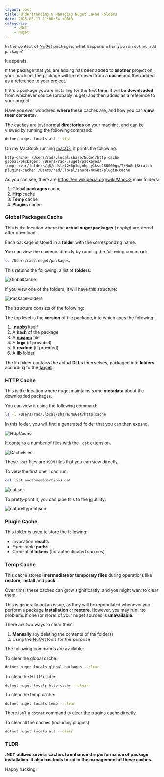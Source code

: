 ```yaml
---
layout: post
title: Understanding & Managing Nuget Cache Folders
date: 2025-05-17 11:00:54 +0300
categories:
    - .NET
    - Nuget
---
```


In the context of [NuGet](https://learn.microsoft.com/en-us/nuget/) packages, what happens when you run `dotnet add package`?

It depends.

If the package that you are adding has been added to **another** project on your machine, the package will be retrieved from a **cache** and then added as a reference to your project.

If it's a package you are installing for the **first time**, it will be **downloaded** from whichever source (probably nuget) and then added as a reference to your project.

Have you ever wondered **where** these caches are, and how you can **view their contents**?

The caches are just normal **directories** on your machine, and can be viewed by running the following command:

```bash
dotnet nuget locals all --list
```

On my MacBook running [macOS](https://en.wikipedia.org/wiki/MacOS), it prints the following:

```plaintext
http-cache: /Users/rad/.local/share/NuGet/http-cache
global-packages: /Users/rad/.nuget/packages/
temp: /var/folders/q8/cdslzt2s6p1djnhp_y3ksc280000gn/T/NuGetScratch
plugins-cache: /Users/rad/.local/share/NuGet/plugin-cache
```

As you can see, there are https://en.wikipedia.org/wiki/MacOS main folders:

1. Global **packages** cache
2. **Http** cache
3. **Temp** cache
4. **Plugins** cache

### Global Packages Cache

This is the location where the **actual nuget packages** (*.nupkg*) are stored after download.

Each package is stored in a **folder** with the corresponding name.

You can view the contents directly by running the following command:

```bash
ls /Users/rad/.nuget/packages/
```

This returns the following: a list of **folders**:

![GlobalCache](../images/2025/05/GlobalCache.png)

If you view one of the folders, it will have this structure:

![PackageFolders](../images/2025/05/PackageFolders.png)

The structure consists of the following:

The top level is the **version** of the package, into which goes the following:

1. **.nupkg** itself
2. A **hash** of the package
3. A **[nuspec](https://learn.microsoft.com/en-us/nuget/reference/nuspec)** file
4. A **logo** (if provided)
5. A **readme** (if provided)
6. A **lib** folder

The lib folder contains the actual **DLLs** themselves, packaged into **folders** according to the **[target](https://learn.microsoft.com/en-us/dotnet/standard/frameworks)**.

### HTTP Cache

This is the location where nuget maintains some **metadata** about the downloaded packages.

You can view it using the following command:

```bash
ls -l /Users/rad/.local/share/NuGet/http-cache
```

In this folder, you will find a generated folder that you can then expand.

![HttpCache](../images/2025/05/HttpCache.png)

It contains a number of files with the `.dat` extension. 

![CacheFiles](../images/2025/05/CacheFiles.png)

These `.dat` files are `JSON` files that you can view directly.

To view the first one, I can run:

```bash
cat list_awesomeassertions.dat
```

![catjson](../images/2025/05/catjson.png)

To pretty-print it, you can pipe this to the [jq](https://jqlang.org/) utility:

![catprettyprintjson](../images/2025/05/catprettyprintjson.png)

### Plugin Cache

This folder is used to store the following:

- Invocation **results**
- Executable **paths**
- Credential **tokens** (for authenticated sources)

### Temp Cache

This cache stores  **intermediate or temporary files** during operations like **restore**, **install** and **pack**.

Over time, these caches can grow significantly, and you might want to clear them.

This is generally not an issue, as they will be repopulated whenever you perform a package **installation** or **restore**. However, you may run into problems if one (or more) of your nuget sources is **unavailable**.

There are two ways to clear them:

1. **Manually** (by deleting the contents of the folders)
2. Using the [NuGet](https://learn.microsoft.com/en-us/dotnet/core/tools/dotnet-nuget-locals) tools for this purpose

The following commands are available:

To clear the global cache:

```bash
dotnet nuget locals global-packages --clear
```

To clear the HTTP cache:

```bash
dotnet nuget locals http-cache --clear
```

To clear the temp cache:

```bash
dotnet nuget locals temp --clear
```

There isn't a `dotnet` command to clear the plugins cache directly.

To clear all the caches (including plugins):

```bash
dotnet nuget locals all --clear
```

### TLDR

**.NET utilizes several caches to enhance the performance of package installation. It also has tools to aid in the management of these caches.**

Happy hacking!
